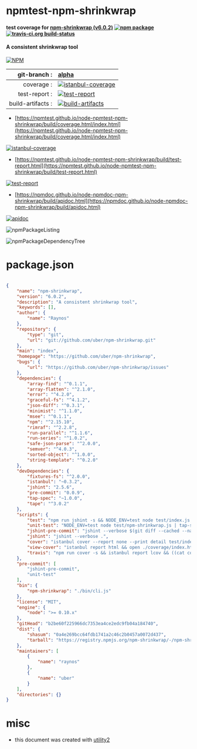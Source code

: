 # npmtest-npm-shrinkwrap

#### test coverage for  [npm-shrinkwrap (v6.0.2)](https://github.com/uber/npm-shrinkwrap)  [![npm package](https://img.shields.io/npm/v/npmtest-npm-shrinkwrap.svg?style=flat-square)](https://www.npmjs.org/package/npmtest-npm-shrinkwrap) [![travis-ci.org build-status](https://api.travis-ci.org/npmtest/node-npmtest-npm-shrinkwrap.svg)](https://travis-ci.org/npmtest/node-npmtest-npm-shrinkwrap)

#### A consistent shrinkwrap tool

[![NPM](https://nodei.co/npm/npm-shrinkwrap.png?downloads=true&downloadRank=true&stars=true)](https://www.npmjs.com/package/npm-shrinkwrap)

| git-branch : | [alpha](https://github.com/npmtest/node-npmtest-npm-shrinkwrap/tree/alpha)|
|--:|:--|
| coverage : | [![istanbul-coverage](https://npmtest.github.io/node-npmtest-npm-shrinkwrap/build/coverage.badge.svg)](https://npmtest.github.io/node-npmtest-npm-shrinkwrap/build/coverage.html/index.html)|
| test-report : | [![test-report](https://npmtest.github.io/node-npmtest-npm-shrinkwrap/build/test-report.badge.svg)](https://npmtest.github.io/node-npmtest-npm-shrinkwrap/build/test-report.html)|
| build-artifacts : | [![build-artifacts](https://npmtest.github.io/node-npmtest-npm-shrinkwrap/glyphicons_144_folder_open.png)](https://github.com/npmtest/node-npmtest-npm-shrinkwrap/tree/gh-pages/build)|

- [https://npmtest.github.io/node-npmtest-npm-shrinkwrap/build/coverage.html/index.html](https://npmtest.github.io/node-npmtest-npm-shrinkwrap/build/coverage.html/index.html)

[![istanbul-coverage](https://npmtest.github.io/node-npmtest-npm-shrinkwrap/build/screenCapture.buildCi.browser.%252Ftmp%252Fbuild%252Fcoverage.lib.html.png)](https://npmtest.github.io/node-npmtest-npm-shrinkwrap/build/coverage.html/index.html)

- [https://npmtest.github.io/node-npmtest-npm-shrinkwrap/build/test-report.html](https://npmtest.github.io/node-npmtest-npm-shrinkwrap/build/test-report.html)

[![test-report](https://npmtest.github.io/node-npmtest-npm-shrinkwrap/build/screenCapture.buildCi.browser.%252Ftmp%252Fbuild%252Ftest-report.html.png)](https://npmtest.github.io/node-npmtest-npm-shrinkwrap/build/test-report.html)

- [https://npmdoc.github.io/node-npmdoc-npm-shrinkwrap/build/apidoc.html](https://npmdoc.github.io/node-npmdoc-npm-shrinkwrap/build/apidoc.html)

[![apidoc](https://npmdoc.github.io/node-npmdoc-npm-shrinkwrap/build/screenCapture.buildCi.browser.%252Ftmp%252Fbuild%252Fapidoc.html.png)](https://npmdoc.github.io/node-npmdoc-npm-shrinkwrap/build/apidoc.html)

![npmPackageListing](https://npmtest.github.io/node-npmtest-npm-shrinkwrap/build/screenCapture.npmPackageListing.svg)

![npmPackageDependencyTree](https://npmtest.github.io/node-npmtest-npm-shrinkwrap/build/screenCapture.npmPackageDependencyTree.svg)



# package.json

```json

{
    "name": "npm-shrinkwrap",
    "version": "6.0.2",
    "description": "A consistent shrinkwrap tool",
    "keywords": [],
    "author": {
        "name": "Raynos"
    },
    "repository": {
        "type": "git",
        "url": "git://github.com/uber/npm-shrinkwrap.git"
    },
    "main": "index",
    "homepage": "https://github.com/uber/npm-shrinkwrap",
    "bugs": {
        "url": "https://github.com/uber/npm-shrinkwrap/issues"
    },
    "dependencies": {
        "array-find": "^0.1.1",
        "array-flatten": "^2.1.0",
        "error": "^4.2.0",
        "graceful-fs": "^4.1.2",
        "json-diff": "^0.3.1",
        "minimist": "^1.1.0",
        "msee": "^0.1.1",
        "npm": "^2.15.10",
        "rimraf": "^2.2.8",
        "run-parallel": "^1.1.6",
        "run-series": "^1.0.2",
        "safe-json-parse": "^2.0.0",
        "semver": "^4.0.3",
        "sorted-object": "^1.0.0",
        "string-template": "^0.2.0"
    },
    "devDependencies": {
        "fixtures-fs": "^2.0.0",
        "istanbul": "~0.3.2",
        "jshint": "2.5.6",
        "pre-commit": "0.0.9",
        "tap-spec": "~1.0.0",
        "tape": "^3.0.2"
    },
    "scripts": {
        "test": "npm run jshint -s && NODE_ENV=test node test/index.js | tap-spec",
        "unit-test": "NODE_ENV=test node test/npm-shrinkwrap.js | tap-spec",
        "jshint-pre-commit": "jshint --verbose $(git diff --cached --name-only | grep '\\.js$')",
        "jshint": "jshint --verbose .",
        "cover": "istanbul cover --report none --print detail test/index.js",
        "view-cover": "istanbul report html && open ./coverage/index.html",
        "travis": "npm run cover -s && istanbul report lcov && ((cat coverage/lcov.info | coveralls) || exit 0)"
    },
    "pre-commit": [
        "jshint-pre-commit",
        "unit-test"
    ],
    "bin": {
        "npm-shrinkwrap": "./bin/cli.js"
    },
    "license": "MIT",
    "engine": {
        "node": ">= 0.10.x"
    },
    "gitHead": "b2be60f225966dc7353ea4ce2edc9fb04a184740",
    "dist": {
        "shasum": "0a4e269bcc64fdb1741a2c46c2b0457a0072d437",
        "tarball": "https://registry.npmjs.org/npm-shrinkwrap/-/npm-shrinkwrap-6.0.2.tgz"
    },
    "maintainers": [
        {
            "name": "raynos"
        },
        {
            "name": "uber"
        }
    ],
    "directories": {}
}
```



# misc
- this document was created with [utility2](https://github.com/kaizhu256/node-utility2)
